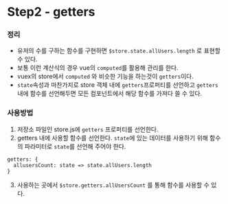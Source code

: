 # Step2 - getters

### 정리
- 유저의 수를 구하는 함수를 구현하면 `$store.state.allUsers.length` 로 표현할 수 있다.
- 보통 이런 계산식의 경우 vue의 `computed`를 활용해 관리를 한다.
- vuex의 store에서 `computed` 와 비슷한 기능을 하는것이 `getters`이다.
- `state`속성과 마찬가지로 store 객체 내에 `getters`프로퍼티를 선언하고 `getters` 내에 함수를 선언해두면 모든 컴포넌트에서 해당 함수를 가져다 쓸 수 있다.

### 사용방법
1. 저장소 파일인 store.js에 `getters` 프로퍼티를 선언한다.
2. getters 내에 사용할 함수를 선언한다. `state`에 있는 데이터를 사용하기 위해 함수의 파라미터로 `state`를 선언해 주어야 한다.
```vue
getters: {
  allusersCount: state => state.allUsers.length
}
```
3. 사용하는 곳에서 `$store.getters.allUsersCount` 를 통해 함수를 사용할 수 있다.